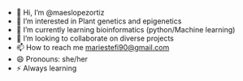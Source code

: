 - 👋 Hi, I’m @maeslopezortiz
- 👀 I’m interested in Plant genetics and epigenetics
- 🌱 I’m currently learning bioinformatics (python/Machine learning)
- 💞️ I’m looking to collaborate on diverse projects
- 📫 How to reach me mariestefi90@gmail.com
- 😄 Pronouns: she/her
- ⚡ Always learning 

<!---
maeslopezortiz/maeslopezortiz is a ✨ special ✨ repository because its `README.md` (this file) appears on your GitHub profile.
You can click the Preview link to take a look at your changes.
---
